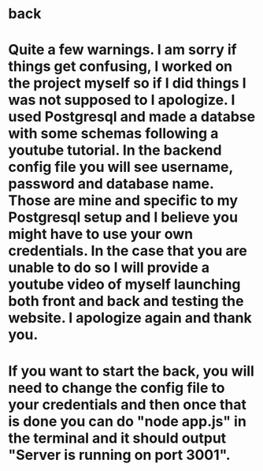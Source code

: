 # back
# Quite a few warnings. I am sorry if things get confusing, I worked on the project myself so if I did things I was not supposed to I apologize. I used Postgresql and made a databse with some schemas following a youtube tutorial. In the backend config file you will see username, password and database name. Those are mine and specific to my Postgresql setup and I believe you might have to use your own credentials. In the case that you are unable to do so I will provide a youtube video of myself launching both front and back and testing the website. I apologize again and thank you.

# If you want to start the back, you will need to change the config file to your credentials and then once that is done you can do "node app.js" in the terminal and it should output "Server is running on port 3001".
